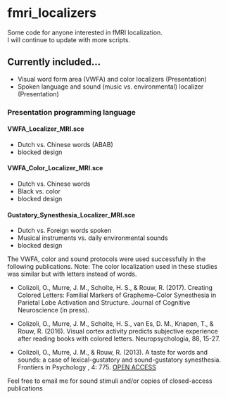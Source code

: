 # fmri_localizers
Some code for anyone interested in fMRI localization. <br>
I will continue to update with more scripts. 

## Currently included...
* Visual word form area (VWFA) and color localizers (Presentation)
* Spoken language and sound (music vs. environmental) localizer (Presentation)

### Presentation programming language

#### VWFA_Localizer_MRI.sce
* Dutch vs. Chinese words (ABAB)
* blocked design

#### VWFA_Color_Localizer_MRI.sce
* Dutch vs. Chinese words 
* Black vs. color 
* blocked design

#### Gustatory_Synesthesia_Localizer_MRI.sce
* Dutch vs. Foreign words spoken
* Musical instruments vs. daily environmental sounds
* blocked design

The VWFA, color and sound protocols were used successfully in the following publications. 
Note: The color localization used in these studies was similar but with letters instead of words.

* Colizoli, O., Murre, J. M., Scholte, H. S., & Rouw, R. (2017). Creating Colored Letters: Familial Markers of Grapheme–Color Synesthesia in Parietal Lobe Activation and Structure. Journal of Cognitive Neuroscience (in press).

* Colizoli, O., Murre, J. M., Scholte, H. S., van Es, D. M., Knapen, T., & Rouw, R. (2016). Visual cortex activity predicts subjective experience after reading books with colored letters. Neuropsychologia, 88, 15-27.

* Colizoli, O., Murre, J. M., & Rouw, R. (2013). A taste for words and sounds: a case of lexical-gustatory and sound-gustatory synesthesia. Frontiers in Psychology ,  4: 775. [OPEN ACCESS](http://journal.frontiersin.org/article/10.3389/fpsyg.2013.00775/full)

Feel free to email me for sound stimuli and/or copies of closed-access publications
